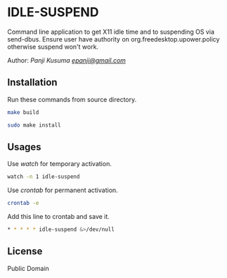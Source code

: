 # IDLE-SUSPEND

Command line application to get X11 idle time and to suspending OS via send-dbus.
Ensure user have authority on org.freedesktop.upower.policy otherwise suspend won't work.

Author: _Panji Kusuma <epanji@gmail.com>_

## Installation

Run these commands from source directory.

```sh
make build
```

```sh
sudo make install
```

## Usages

Use _watch_ for temporary activation.

```sh
watch -n 1 idle-suspend
```

Use _crontab_ for permanent activation.

```sh
crontab -e
```
Add this line to crontab and save it.

```sh
* * * * * idle-suspend &>/dev/null
```

## License

Public Domain
